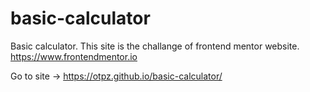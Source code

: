 # basic-calculator
Basic calculator. This site is the challange of frontend mentor website.  https://www.frontendmentor.io

Go to site -> https://otpz.github.io/basic-calculator/
